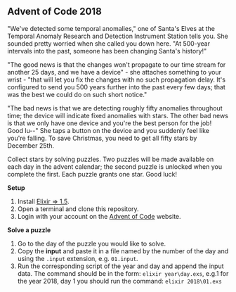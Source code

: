 ## Advent of Code 2018

"We've detected some temporal anomalies," one of Santa's Elves at the Temporal Anomaly Research and Detection Instrument Station tells you. She sounded pretty worried when she called you down here. "At 500-year intervals into the past, someone has been changing Santa's history!"

"The good news is that the changes won't propagate to our time stream for another 25 days, and we have a device" - she attaches something to your wrist - "that will let you fix the changes with no such propagation delay. It's configured to send you 500 years further into the past every few days; that was the best we could do on such short notice."

"The bad news is that we are detecting roughly fifty anomalies throughout time; the device will indicate fixed anomalies with stars. The other bad news is that we only have one device and you're the best person for the job! Good lu--" She taps a button on the device and you suddenly feel like you're falling. To save Christmas, you need to get all fifty stars by December 25th.

Collect stars by solving puzzles. Two puzzles will be made available on each day in the advent calendar; the second puzzle is unlocked when you complete the first. Each puzzle grants one star. Good luck!

**Setup**

1. Install [Elixir => 1.5](https://elixir-lang.org/install.html).
2. Open a terminal and clone this repository.
3. Login with your account on the [Advent of Code](http://adventofcode.com) website.

**Solve a puzzle**

1. Go to the day of the puzzle you would like to solve.
2. Copy the **input** and paste it in a file named by the number of the day and using the `.input` extension, e.g. `01.input`.
3. Run the corresponding script of the year and day and append the input data. The command should be in the form: `elixir year\day.exs`, e.g.1 for the year 2018, day 1 you should run the command: `elixir 2018\01.exs`